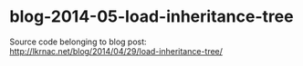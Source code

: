 blog-2014-05-load-inheritance-tree
==================================

Source code belonging to blog post: http://lkrnac.net/blog/2014/04/29/load-inheritance-tree/
